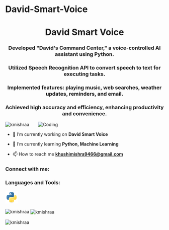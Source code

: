 # David-Smart-Voice

<h1 align="center">David Smart Voice</h1>
<h3 align="center">Developed "David's Command Center," a voice-controlled AI assistant using Python.</h3>
<h3 align="center">Utilized Speech Recognition API to convert speech to text for executing tasks.</h3>
<h3 align="center">Implemented features: playing music, web searches, weather updates, reminders, and email.</h3>
<h3 align="center">Achieved high accuracy and efficiency, enhancing productivity and convenience.</h3>
<img align = "right" alt  ="Coding" width= "400" src="
https://static.vecteezy.com/system/resources/previews/002/326/507/large_2x/smart-speaker-voice-assistant-concept-with-characters-young-people-with-gadgets-near-smartphone-speaker-recognition-voice-controlled-smart-speaker-voice-activated-digital-assistants-identification-vector.jpg
">

<p align="left"> <img src="https://komarev.com/ghpvc/?username=kmishraa&label=Profile%20views&color=0e75b6&style=flat" alt="kmishraa" /> </p>

- 🔭 I’m currently working on **David Smart Voice**

- 🌱 I’m currently learning **Python, Machine Learning**

- 📫 How to reach me **khushimishra9466@gmail.com**

<h3 align="left">Connect with me:</h3>
<p align="left">
</p>

<h3 align="left">Languages and Tools:</h3>
<p align="left"> <a href="https://www.python.org" target="_blank" rel="noreferrer"> <img src="https://raw.githubusercontent.com/devicons/devicon/master/icons/python/python-original.svg" alt="python" width="40" height="40"/> </a> </p>

<p><img align="left" src="https://github-readme-stats.vercel.app/api/top-langs?username=kmishraa&show_icons=true&locale=en&layout=compact" alt="kmishraa" /></p>

<p>&nbsp;<img align="center" src="https://github-readme-stats.vercel.app/api?username=kmishraa&show_icons=true&locale=en" alt="kmishraa" /></p>

<p><img align="center" src="https://github-readme-streak-stats.herokuapp.com/?user=kmishraa&" alt="kmishraa" /></p>




